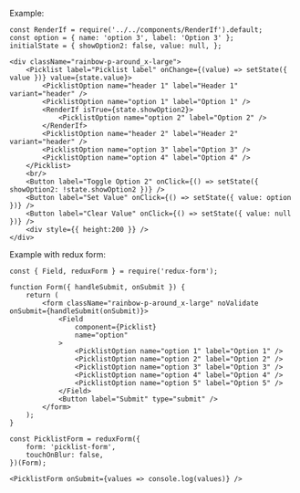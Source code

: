 Example:

    const RenderIf = require('../../components/RenderIf').default;
    const option = { name: 'option 3', label: 'Option 3' };
    initialState = { showOption2: false, value: null, };

    <div className="rainbow-p-around_x-large">
        <Picklist label="Picklist label" onChange={(value) => setState({ value })} value={state.value}>
            <PicklistOption name="header 1" label="Header 1" variant="header" />
            <PicklistOption name="option 1" label="Option 1" />
            <RenderIf isTrue={state.showOption2}>
                <PicklistOption name="option 2" label="Option 2" />
            </RenderIf>
            <PicklistOption name="header 2" label="Header 2" variant="header" />
            <PicklistOption name="option 3" label="Option 3" />
            <PicklistOption name="option 4" label="Option 4" />
        </Picklist>
        <br/>
        <Button label="Toggle Option 2" onClick={() => setState({ showOption2: !state.showOption2 })} />
        <Button label="Set Value" onClick={() => setState({ value: option })} />
        <Button label="Clear Value" onClick={() => setState({ value: null })} />
        <div style={{ height:200 }} />
    </div>

Example with redux form:

    const { Field, reduxForm } = require('redux-form');

    function Form({ handleSubmit, onSubmit }) {
        return (
            <form className="rainbow-p-around_x-large" noValidate onSubmit={handleSubmit(onSubmit)}>
                <Field
                    component={Picklist}
                    name="option"
                >
                    <PicklistOption name="option 1" label="Option 1" />
                    <PicklistOption name="option 2" label="Option 2" />
                    <PicklistOption name="option 3" label="Option 3" />
                    <PicklistOption name="option 4" label="Option 4" />
                    <PicklistOption name="option 5" label="Option 5" />
                </Field>
                <Button label="Submit" type="submit" />
            </form>
        );
    }

    const PicklistForm = reduxForm({
        form: 'picklist-form',
        touchOnBlur: false,
    })(Form);

    <PicklistForm onSubmit={values => console.log(values)} />
